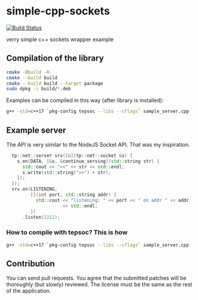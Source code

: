 # simple-cpp-sockets

[![Build Status](https://travis-ci.org/pantadeusz/simple-cpp-sockets.svg?branch=master)](https://travis-ci.org/pantadeusz/simple-cpp-sockets)

verry simple c++ sockets wrapper example

## Compilation of the library

```bash
cmake -Bbuild -H.
cmake --build build
cmake --build build --target package
sudo dpkg -i build/*.deb
```

Examples can be compiled in this way (after library is installed):

```bash
g++ -std=c++17 `pkg-config tepsoc --libs --cflags` sample_server.cpp
```

## Example server

The API is very similar to the NodeJS Socket API. That was my inspiration.

```c++
  tp::net::server srv([&](tp::net::socket &s) {
    s.on(DATA, [&s, &continue_serving](std::string str) {
      std::cout << "<<" << str << std::endl;
      s.write(std::string(">>") + str);
    });
  });
  srv.on(LISTENING,
         [](int port, std::string addr) {
           std::cout << "listening: " << port << " on addr " << addr
                     << std::endl;
         })
      .listen(2212);
```

### How to compile with tepsoc? This is how

```bash
g++ -std=c++17 `pkg-config tepsoc --libs --cflags` sample_server.cpp
```

## Contribution

You can send pull requests. You agree that the submitted patches will be thoroughly (but slowly) reviewed. The license must be the same as the rest of the application.
